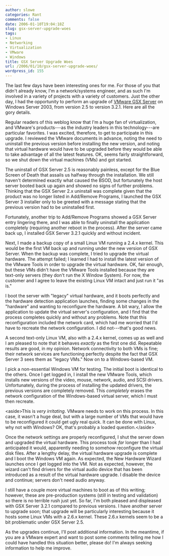 ```yaml
---
author: slowe
categories: Rant
comments: false
date: 2006-01-10T19:04:18Z
slug: gsx-server-upgrade-woes
tags:
- Linux
- Networking
- Virtualization
- VMware
- Windows
title: GSX Server Upgrade Woes
url: /2006/01/10/gsx-server-upgrade-woes/
wordpress_id: 155
---
```


The last few days have been interesting ones for me. For those of you that didn't already know, I'm a network/systems engineer, and as such I'm involved in a variety of projects with a variety of customers. Just the other day, I had the opportunity to perform an upgrade of [VMware GSX Server](http://www.vmware.com/products/gsx/) on Windows Server 2003, from version 2.5 to version 3.2.1. Here are all the gory details.

Regular readers of this weblog know that I'm a huge fan of virtualization, and VMware's products---as the industry leaders in this technology---are particular favorites. I was excited, therefore, to get to participate in this upgrade. I reviewed the VMware documents in advance, noting the need to uninstall the previous version before installing the new version, and noting that virtual hardware would have to be upgraded before they would be able to take advantage of all the latest features. OK, seems fairly straightforward, so we shut down the virtual machines (VMs) and got started.

The uninstall of GSX Server 2.5 is reasonably painless, except for the Blue Screen of Death that assails us halfway through the installation. We still haven't determined exactly what caused the BSOD, but fortunately the host server booted back up again and showed no signs of further problems. Thinking that the GSX Server 2.x uninstall was complete given that the product was no longer listed in Add/Remove Programs, I launched the GSX Server 3 installer only to be greeted with a message stating that the previous version had to be uninstalled first.

Fortunately, another trip to Add/Remove Programs showed a GSX Server entry lingering there, and I was able to finally uninstall the application completely (requiring another reboot in the process). After the server came back up, I installed GSX Server 3.2.1 quickly and without incident.

Next, I made a backup copy of a small Linux VM running a 2.4.x kernel. This would be the first VM back up and running under the new version of GSX Server. When the backup was complete, I tried to upgrade the virtual hardware. The attempt failed; I learned I had to install the latest version of the VMware Tools in order to upgrade the virtual hardware. OK, fair enough, but these VMs didn't have the VMware Tools installed because they are text-only servers (they don't run the X Window System). For now, the customer and I agree to leave the existing Linux VM intact and just run it "as is."

I boot the server with "legacy" virtual hardware, and it boots perfectly and the hardware detection application launches, finding some changes in the "hardware" and wanting to reconfigure the hardware. A bit wary, I allow the application to update the virtual server's configuration, and I find that the process completes quickly and without any problems. Note that this reconfiguration included the network card, which had me worried that I'd have to recreate the network configuration. I did not---that's good news.

A second text-only Linux VM, also with a 2.4.x kernel, comes up as well and I am pleased to note that it behaves _exactly_ as the first one did. Repeatable results are good, in my opinion. Network connectivity to both VMs is fine; their network services are functioning perfectly despite the fact that GSX Server 3 sees them as "legacy VMs." Now on to a Windows-based VM.

I pick a non-essential Windows VM for testing. The initial boot is identical to the others. Once I get logged in, I install the new VMware Tools, which installs new versions of the video, mouse, network, audio, and SCSI drivers. Unfortunately, during the process of installing the updated drivers, the previous versions are completely removed. This _completely_ erases the network configuration of the Windows-based virtual server, which I must then recreate.

&lt;aside&gt;This is _very irritating_. VMware needs to work on this process. In this case, it wasn't a huge deal, but with a large number of VMs that would have to be reconfigured it could get ugly real quick. It can be done with Linux, why not with Windows? OK, that's probably a loaded question.&lt;/aside&gt;

Once the network settings are properly reconfigured, I shut the server down and upgraded the virtual hardware. This process took _far_ longer than I had anticipated it would, apparently needing to somehow reconfigure the virtual disk files. After a lengthy delay, the virtual hardware upgrade is complete and I boot the Windows VM again. As expected, the New Hardware Wizard launches once I get logged into the VM. Not as expected, however, the wizard can't find drivers for the virtual audio device that has been introduced as a result of the virtual hardware upgrade. I disable the device and continue; servers don't need audio anyway.

I still have a couple more virtual machines to boot as of this writing; however, these are pre-production systems (still in testing and validation) so there is no terrible rush just yet. So far, I'm both pleased and displeased with GSX Server 3.2.1 compared to previous versions. I have another server to upgrade soon; that upgrade will be particularly interesting because it hosts some Linux VMs with a 2.6.x kernel. These 2.6.x kernels seem to be a bit problematic under GSX Server 2.5.

As the upgrades continue, I'll post additional information. In the meantime, if you are a VMware expert and want to post some comments telling me how I could have handled this situation better, please do! I'm always seeking information to help me improve.

